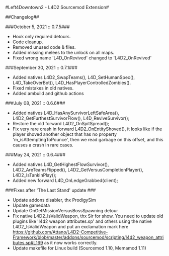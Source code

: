 #Left4Downtown2 - L4D2 Sourcemod Extension#

##Changelog##

###October 5, 2021 :: 0.7.5###
* Hook only required detours.
* Code cleanup.
* Removed unused code & files.
* Added missing melees to the unlock on all maps.
* Fixed wrong name 'L4D_OnRevived' changed to 'L4D2_OnRevived'

###September 30, 2021 :: 0.7.1###
* Added natives L4D2_SwapTeams(), L4D_SetHumanSpec(), L4D_TakeOverBot(), L4D_HasPlayerControlledZombies().
* Fixed mistakes in old natives.
* Added ambuild and github actions

###July 08, 2021 :: 0.6.6###
* Added natives L4D_HasAnySurvivorLeftSafeArea(), L4D2_GetFurthestSurvivorFlow(), L4D_ReviveSurvivor();
* Restore the old forward L4D2_OnSpitSpread();
* Fix very rare crash in forward L4D2_OnEntityShoved(), it looks like if the player shoved another object that has no property 'm_isAttemptingToPounce', then we read garbage on this offset, and this causes a crash in rare cases.

###May 24, 2021 :: 0.6.4###
* Added natives L4D_GetHighestFlowSurvivor(), L4D2_AreTeamsFlipped(), L4D2_GetVersusCompletionPlayer(), L4D2_IsTankInPlay();
* Added new forward L4D_OnLedgeGrabbed(client);

###Fixes after 'The Last Stand' update ###
* Update addons disabler, thx ProdigySim
* Update gamedata
* Update OnGetMissionVersusBossSpawning detour
* Fix native L4D2_IsValidWeapon, thx Sir for show. You need to update old plugins like 'l4d2 weapon attributes.sp' and others using the native L4D2_IsValidWeapon and put an exclamation mark here https://github.com/Attano/L4D2-Competitive-Framework/blob/master/addons/sourcemod/scripting/l4d2_weapon_attributes.sp#L169 as it now works correctly.
* Update makefile for Linux build (Sourcemod 1.10, Memamod 1.11)
